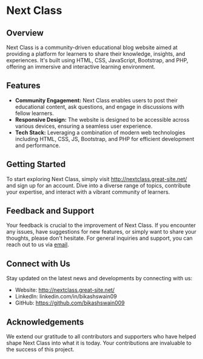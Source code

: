 # Next Class

## Overview

Next Class is a community-driven educational blog website aimed at providing a platform for learners to share their knowledge, insights, and experiences. It's built using HTML, CSS, JavaScript, Bootstrap, and PHP, offering an immersive and interactive learning environment.

## Features

- **Community Engagement:** Next Class enables users to post their educational content, ask questions, and engage in discussions with fellow learners.
- **Responsive Design:** The website is designed to be accessible across various devices, ensuring a seamless user experience.
- **Tech Stack:** Leveraging a combination of modern web technologies including HTML, CSS, JS, Bootstrap, and PHP for efficient development and performance.

## Getting Started

To start exploring Next Class, simply visit http://nextclass.great-site.net/ and sign up for an account. Dive into a diverse range of topics, contribute your expertise, and interact with a vibrant community of learners.

## Feedback and Support

Your feedback is crucial to the improvement of Next Class. If you encounter any issues, have suggestions for new features, or simply want to share your thoughts, please don't hesitate. For general inquiries and support, you can reach out to us via [email](bikashswain754231@email.com).

## Connect with Us

Stay updated on the latest news and developments by connecting with us:

- Website: http://nextclass.great-site.net/
- LinkedIn: linkedin.com/in/bikashswain09
- GitHub: https://github.com/bikashswain009

## Acknowledgements

We extend our gratitude to all contributors and supporters who have helped shape Next Class into what it is today. Your contributions are invaluable to the success of this project.


